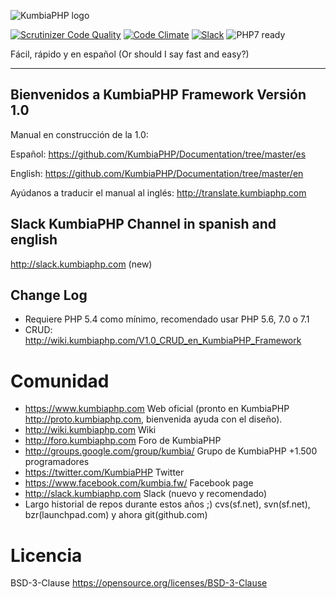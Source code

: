 ![KumbiaPHP logo](https://rawgit.com/kumbiaphp/kumbiaphp/master/default/public/img/kumbiaphp.svg)

[![Scrutinizer Code Quality](https://scrutinizer-ci.com/g/KumbiaPHP/KumbiaPHP/badges/quality-score.png)](https://scrutinizer-ci.com/g/KumbiaPHP/KumbiaPHP)
[![Code Climate](https://codeclimate.com/github/KumbiaPHP/KumbiaPHP/badges/gpa.svg)](https://codeclimate.com/github/KumbiaPHP/KumbiaPHP)
[![Slack](http://slack.kumbiaphp.com/badge.svg)](http://slack.kumbiaphp.com)
![PHP7 ready](https://rawgit.com/kumbiaphp/kumbiaphp/master/default/public/img/php7.svg)

Fácil, rápido y en español
(Or should I say fast and easy?)

---
## Bienvenidos a KumbiaPHP Framework  Versión 1.0

Manual en construcción de la 1.0:

Español: https://github.com/KumbiaPHP/Documentation/tree/master/es

English: https://github.com/KumbiaPHP/Documentation/tree/master/en

Ayúdanos a traducir el manual al inglés: http://translate.kumbiaphp.com

## Slack KumbiaPHP Channel in spanish and english
http://slack.kumbiaphp.com (new)

## Change Log
* Requiere PHP 5.4 como mínimo, recomendado usar PHP 5.6, 7.0 o 7.1
* CRUD: http://wiki.kumbiaphp.com/V1.0_CRUD_en_KumbiaPHP_Framework

Comunidad
===
* https://www.kumbiaphp.com  Web oficial  (pronto en KumbiaPHP http://proto.kumbiaphp.com, bienvenida ayuda con el diseño).
* http://wiki.kumbiaphp.com Wiki
* http://foro.kumbiaphp.com Foro de KumbiaPHP
* http://groups.google.com/group/kumbia/   Grupo de KumbiaPHP +1.500 programadores
* https://twitter.com/KumbiaPHP Twitter
* https://www.facebook.com/kumbia.fw/ Facebook page
* http://slack.kumbiaphp.com  Slack (nuevo y recomendado)
* Largo historial de repos durante estos años ;)  cvs(sf.net), svn(sf.net), bzr(launchpad.com) y ahora git(github.com)

Licencia
===
BSD-3-Clause https://opensource.org/licenses/BSD-3-Clause
